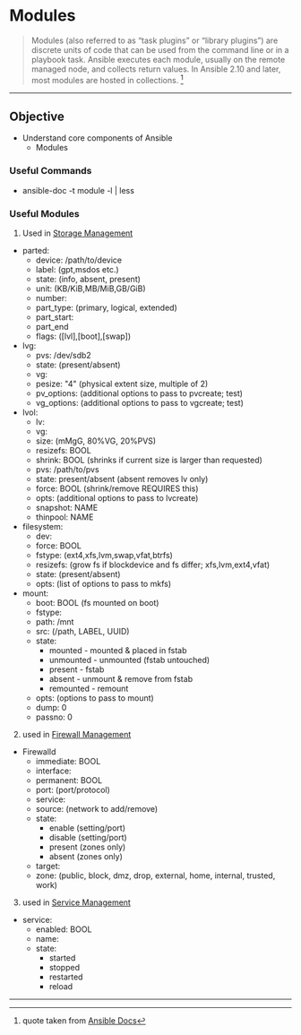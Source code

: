 # Modules

> Modules (also referred to as “task plugins” or “library plugins”) are discrete units of code that can be used from the command line or in a playbook task. Ansible executes each module, usually on the remote managed node, and collects return values. In Ansible 2.10 and later, most modules are hosted in collections. [^modules]


---
## Objective
* Understand core components of Ansible
	* Modules

### Useful Commands
* ansible-doc -t module -l | less

### Useful Modules
1. Used in [Storage Management](../../Objective_7/Storage)
* parted:
	* device: /path/to/device
	* label: (gpt,msdos etc.)
	* state: (info, absent, present)
	* unit: (KB/KiB,MB/MiB,GB/GiB) 
	* number: 
	* part_type: (primary, logical, extended)
	* part_start: 
	* part_end
	* flags: ([lvl],[boot],[swap])
* lvg:
	* pvs: /dev/sdb2
	* state: (present/absent)
	* vg:
	* pesize: "4" (physical extent size, multiple of 2)
	* pv_options: (additional options to pass to pvcreate; test)
	* vg_options: (additional options to pass to vgcreate; test)
* lvol:
	* lv:
	* vg:
	* size: (mMgG, 80%VG, 20%PVS)
	* resizefs: BOOL
	* shrink: BOOL (shrinks if current size is larger than requested)
	* pvs: /path/to/pvs
	* state: present/absent (absent removes lv only)
	* force: BOOL (shrink/remove REQUIRES this)
	* opts: (additional options to pass to lvcreate)
	* snapshot: NAME
	* thinpool: NAME
* filesystem:
	* dev:
	* force: BOOL
	* fstype: (ext4,xfs,lvm,swap,vfat,btrfs)
	* resizefs: (grow fs if blockdevice and fs differ; xfs,lvm,ext4,vfat)
	* state: (present/absent)
	* opts: (list of options to pass to mkfs)
* mount:
	* boot: BOOL (fs mounted on boot)
	* fstype:
	* path: /mnt
	* src: (/path, LABEL, UUID)
	* state: 
		* mounted - mounted & placed in fstab
		* unmounted - unmounted (fstab untouched)
		* present - fstab
		* absent - unmount & remove from fstab
		* remounted - remount
	* opts: (options to pass to mount)
	* dump: 0
	* passno: 0 
2. used in [Firewall Management](../../Objective_7/Firewall)
* Firewalld
	* immediate: BOOL
	* interface:
	* permanent: BOOL
	* port: (port/protocol)
	* service:
	* source: (network to add/remove)
	* state:
		* enable (setting/port)
		* disable (setting/port)
		* present (zones only)
		* absent (zones only)
	* target:
	* zone: (public, block, dmz, drop, external, home, internal, trusted, work)
3. used in [Service Management](../../Objective_7/Service)
* service:
	* enabled: BOOL
	* name:
	* state:
		* started
		* stopped
		* restarted
		* reload






---
[^modules]: quote taken from [Ansible Docs](https://docs.ansible.com/ansible/latest/user_guide/modules_intro.html)
